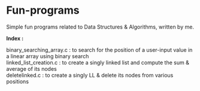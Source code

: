 # Fun-programs
Simple fun programs related to Data Structures &amp; Algorithms, written by me.  
  
**Index :**  

binary_searching_array.c : to search for the position of a user-input value in a linear array using binary search  
linked_list_creation.c   : to create a singly linked list and compute the sum & average of its nodes  
deletelinked.c           : to create a singly LL & delete its nodes from various positions
